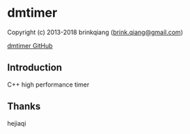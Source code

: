 # dmtimer
Copyright (c) 2013-2018 brinkqiang (brink.qiang@gmail.com)

[dmtimer GitHub](https://github.com/brinkqiang/dmtimer)

## Introduction
C++ high performance timer

## Thanks
hejiaqi
